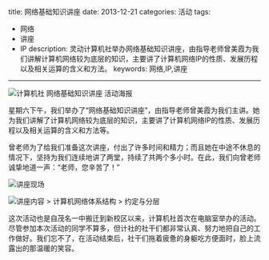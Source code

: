 title: 网络基础知识讲座
date: 2013-12-21
categories: 活动
tags:
- 网络
- 讲座
- IP
description: 灵动计算机社举办网络基础知识讲座，由指导老师曾美霞为我们讲解计算机网络较为底层的知识，主要讲了计算机网络IP的性质、发展历程以及相关运算的含义和方法。
keywords: 网络,IP,讲座
---

![计算机社 网络基础知识讲座 活动海报](http://cptsct.qiniudn.com/network_fundamentals_lecture/poster.jpg)

星期六下午，我们举办了“网络基础知识讲座”，由指导老师曾美霞为我们主讲。她为我们讲解了计算机网络较为底层的知识，主要讲了计算机网络IP的性质、发展历程以及相关运算的含义和方法等。

曾老师为了给我们准备这次讲座，付出了许多时间和精力；而且她在中途不休息的情况下，坚持为我们连续地讲了两堂，持续了共两个多小时。在此，我们向曾老师诚挚地道一声：“老师，您辛苦了！”

<!-- more -->

![讲座现场](http://cptsct.qiniudn.com/network_fundamentals_lecture/01.jpg)

![讲座内容 > 计算机网络体系结构 > 约定与分层](http://cptsct.qiniudn.com/network_fundamentals_lecture/02.jpg)

这次活动也是自茂名一中搬迁到新校区以来，计算机社首次在电脑室举办的活动。尽管参加本次活动的同学不算多，但计社的社干们都非常认真、努力地把自己的工作做好。我们忘不了，在活动结束后，社干们拖着疲惫的身躯吃方便面时，脸上流露出的那温暖的笑容。